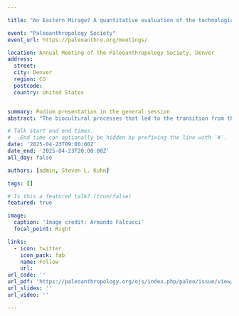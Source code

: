 ```yaml
---

title: "An Eastern Mirage? A quantitative evaluation of the technological affinities between early Ahmarian and Protoaurignacian"

event: "Paleoanthropology Society"
event_url: https://paleoanthro.org/meetings/

location: Annual Meeting of the Paleoanthropology Society, Denver
address:
  street:
  city: Denver
  region: CO
  postcode:
  country: United States


summary: Podium presentation in the general session
abstract: "The biocultural processes that led to the transition from the Middle to the Upper Paleolithic remain among the most debated topics in prehistoric archaeology. A key aspect of this debate concerns the dispersal of Homo sapiens foraging groups across the Mediterranean Basin. Within this framework, similarities between sub-contemporaneous stone tool industries have often been interpreted as evidence of underlying demographic processes. One long-standing assumption is the techno-typological relationship between the Levantine early Ahmarian and the European Protoaurignacian, with some scholars suggesting that these terms refer to the same cultural phe-nomenon (Zilhão et al. 2024). While this cultural link has become widely accepted in the literature as evidence for one of the East-West demic spread of Homo sapiens, no studies to date have quantitatively assessed the similarities and differences between these two lithic traditions. In this paper, we present the results of a quantitative comparison between the early Ahmarian (layers XX–XVI) and Upper Paleolithic (layers XIII–XIB) lithic assemblages from Ksar ‘Akil, and some of the earliest Protoaurignacian assemblages from the Ital-ian Peninsula (Grotta di Fumane, Riparo Bombrini, and Grotta di Castelcivita). This analysis, framed within the theoretical context of cultural transmission processes, tests the degree of dissimilarity across several technological domains of the core reduction sequence (Cascalheira 2019; Tostevin 2007). Our findings demonstrate that the Protoaurignacian differs significantly from both the early Ahmar-ian and the Upper Paleolithic layers XIII–XIB at Ksar ‘Akil. These results challenge the assumption that lithic evidence supports a demic spread of foraging groups bearing the same technological traditions. Instead, they underscore the need for more nuanced hypotheses regarding the development of the Upper Paleolithic, both in Europe and beyond."

# Talk start and end times.
#   End time can optionally be hidden by prefixing the line with `#`.
date: '2025-04-23T09:00:00Z'
date_end: '2025-04-23T20:00:00Z'
all_day: false

authors: [admin, Steven L. Kuhn]

tags: []

# Is this a featured talk? (true/false)
featured: true

image:
  caption: 'Image credit: Armando Falcucci'
  focal_point: Right

links:
  - icon: twitter
    icon_pack: fab
    name: Follow
    url:
url_code: ''
url_pdf: 'https://paleoanthropology.org/ojs/index.php/paleo/issue/view/140'
url_slides: ''
url_video: ''

---
```


